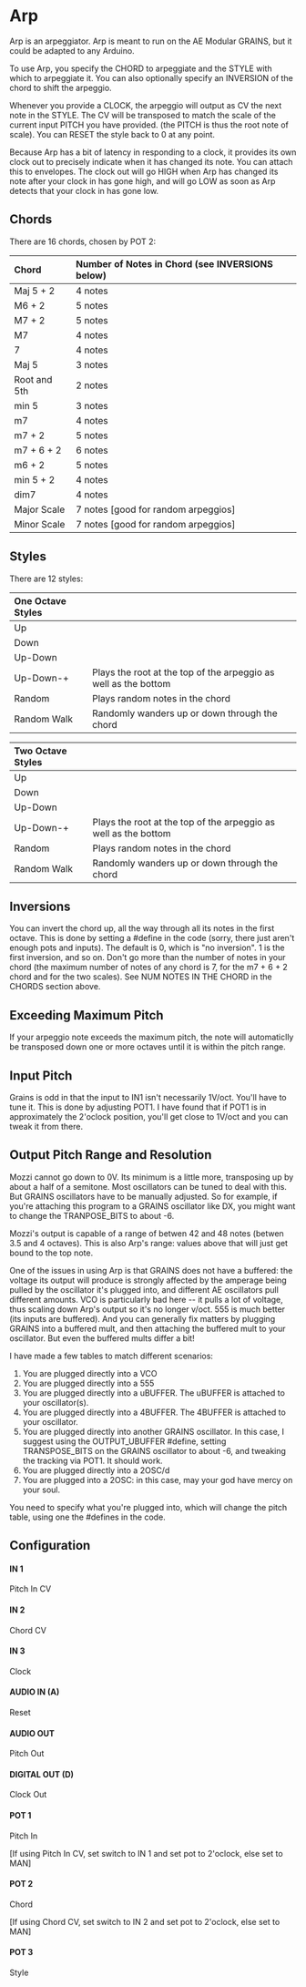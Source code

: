 # Arp

Arp is an arpeggiator.  Arp is meant to run on the AE Modular GRAINS, but it could be  adapted to any Arduino.

To use Arp, you specify the CHORD to arpeggiate and the STYLE with which to arpeggiate it. You can also optionally specify an INVERSION of the chord to shift the arpeggio.

Whenever you provide a CLOCK, the arpeggio will output as CV the next note in the STYLE. The CV will be transposed to match the scale of the current input PITCH you have provided. (the PITCH is thus the root note of scale).  You can RESET the style back to 0 at any point.

Because Arp has a bit of latency in responding to a clock, it provides its own clock out to precisely indicate when it has changed its note.  You can attach this to envelopes.  The clock out will go HIGH when Arp has changed its note after your clock in has gone high,  and will go LOW as soon as Arp detects that your clock in has gone low.

## Chords
There are 16 chords, chosen by POT 2:

| Chord			| Number of Notes in Chord (see INVERSIONS below)  |
|:---------------|:-----------------------------------------------|
| Maj 5 + 2		| 4 notes                                        |
| M6 + 2			| 5 notes                                        |
| M7 + 2			| 5 notes                                        |
| M7				| 4 notes                                        |
| 7              | 4 notes                                        |
| Maj 5			| 3 notes                                        |
| Root and 5th	| 2 notes                                        |
| min 5			| 3 notes                                        |
| m7				| 4 notes                                        |
| m7 + 2			| 5 notes                                        |
| m7 + 6 + 2		| 6 notes                                        |
| m6 + 2			| 5 notes                                        |
| min 5 + 2		| 4 notes                                        |
| dim7			   | 4 notes                                        |
| Major Scale		| 7 notes	[good for random arpeggios]            |
| Minor Scale 	| 7 notes	[good for random arpeggios]            |


## Styles
There are 12 styles:

| One Octave Styles |                                                                 |
|:------------------|:----------------------------------------------------------------|
| Up                |                                                                 |
| Down              |                                                                 |
| Up-Down           |                                                                 |
| Up-Down-+         | Plays the root at the top of the arpeggio as well as the bottom |
| Random            | Plays random notes in the chord                                 |
| Random Walk	       | Randomly wanders up or down through the chord                   |

| Two Octave Styles |                                                                 |
|:------------------|:----------------------------------------------------------------|
| Up                |                                                                 |
| Down              |                                                                 |
| Up-Down           |                                                                 |
| Up-Down-+	       | Plays the root at the top of the arpeggio as well as the bottom |
| Random            | Plays random notes in the chord                                 |
| Random Walk	       | Randomly wanders up or down through the chord                   |


## Inversions

You can invert the chord up, all the way through all its notes in the first octave. This is done by setting a #define in the code (sorry, there just aren't enough pots and inputs). The default is 0, which is "no inversion".  1 is the first inversion, and so on.  Don't go more than the number of notes in your chord (the maximum number of notes of any chord is 7, for the m7 + 6 + 2 chord and for the two scales).  See NUM NOTES IN THE CHORD in the CHORDS section above.


## Exceeding Maximum Pitch
If your arpeggio note exceeds the maximum pitch, the note will automaticlly be transposed down one or more octaves until it is within the pitch range.


## Input Pitch
Grains is odd in that the input to IN1 isn't necessarily 1V/oct.  You'll have to tune it. This is done by adjusting POT1.  I have found that if POT1 is in approximately the 2'oclock position, you'll get close to 1V/oct and you can tweak it from there.


## Output Pitch Range and Resolution

Mozzi cannot go down to 0V.  Its minimum is a little more, transposing up by about a half of a semitone.   Most oscillators can be tuned to deal with this. But GRAINS oscillators have to be manually adjusted.  So for example, if you're attaching  this program to a GRAINS oscillator like DX, you might want to change the TRANPOSE\_BITS to about -6.

Mozzi's output is capable of a range of betwen 42 and 48 notes (betwen 3.5 and 4 octaves).   This is also Arp's range: values above that will just get bound to the top note.

One of the issues in using Arp is that GRAINS does not have a buffered: the voltage its output will produce is strongly affected by the amperage being pulled by the oscillator it's plugged into, and different AE oscillators pull different amounts. VCO is particularly bad here -- it pulls a lot of voltage, thus scaling down Arp's output so it's no longer v/oct.  555 is much better (its inputs are buffered).  And you can generally fix matters by plugging GRAINS into a buffered mult, and then attaching the buffered mult to your oscillator.  But even the buffered mults differ a bit!

I have made a few tables to match different scenarios:

1. You are plugged directly into a VCO
2. You are plugged directly into a 555
3. You are plugged directly into a uBUFFER.  The uBUFFER is attached to your oscillator(s).
4. You are plugged directly into a 4BUFFER.  The 4BUFFER is attached to your oscillator.
5. You are plugged directly into another GRAINS oscillator.  In this case, I suggest using the OUTPUT\_UBUFFER #define, setting TRANSPOSE\_BITS on the GRAINS oscillator to about -6, and tweaking the tracking via POT1.  It should work.
6. You are plugged directly into a 2OSC/d
7. You are plugged into a 2OSC: in this case, may your god have mercy on your soul.

You need to specify what you're plugged into, which will change the pitch table, using one the #defines in the code.



## Configuration

#### IN 1
Pitch In CV
#### IN 2
Chord CV
#### IN 3
Clock
#### AUDIO IN (A)
Reset
#### AUDIO OUT
Pitch Out
#### DIGITAL OUT (D) 
Clock Out
#### POT 1
Pitch In

[If using Pitch In CV, set switch to IN 1 and set pot to 2'oclock, else set to MAN]
#### POT 2
Chord

[If using Chord CV, set switch to IN 2 and set pot to 2'oclock, else set to MAN]
#### POT 3
Style
